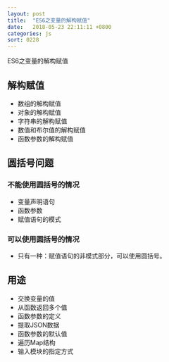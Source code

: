 ```yaml
---
layout: post
title:  "ES6之变量的解构赋值"
date:   2018-05-23 22:11:11 +0800
categories: js
sort: 0228
---
```


ES6之变量的解构赋值

## 解构赋值

- 数组的解构赋值
- 对象的解构赋值
- 字符串的解构赋值
- 数值和布尔值的解构赋值
- 函数参数的解构赋值

## 圆括号问题

### 不能使用圆括号的情况

- 变量声明语句
- 函数参数
- 赋值语句的模式

### 可以使用圆括号的情况

- 只有一种：赋值语句的非模式部分，可以使用圆括号。

## 用途

- 交换变量的值
- 从函数返回多个值
- 函数参数的定义
- 提取JSON数据
- 函数参数的默认值
- 遍历Map结构
- 输入模块的指定方式